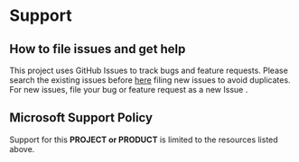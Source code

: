 # Support

## How to file issues and get help  

This project uses GitHub Issues to track bugs and feature requests. Please search the existing 
issues before [here](https://github.com/microsoft/react-text-annotater/issues) filing new issues to avoid duplicates.  For new issues, file your bug or 
feature request as a new Issue .


## Microsoft Support Policy  

Support for this **PROJECT or PRODUCT** is limited to the resources listed above.